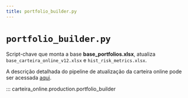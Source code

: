 ```yaml
---
title: portfolio_builder.py
---
```


# `portfolio_builder.py`

Script-chave que monta a base **base_portfolios.xlsx**, atualiza
`base_carteira_online_v12.xlsx` e `hist_risk_metrics.xlsx`.

A descrição detalhada do pipeline de atualização da carteira online pode ser acessada [aqui](../../../architecture/pipeline_carteira_online.md).

::: carteira_online.production.portfolio_builder
